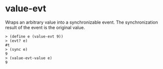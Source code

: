 value-evt
===========

Wraps an arbitrary value into a synchronizable event.  The synchronization result of the event is the original value. 

```
> (define e (value-evt 9))
> (evt? e)
#t
> (sync e)
9
> (value-evt-value e)
9
```